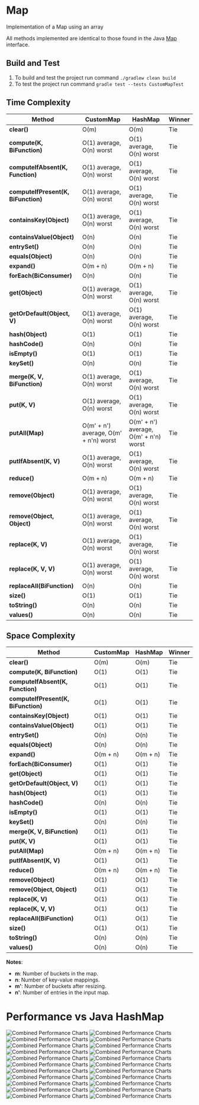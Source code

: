 # Map
Implementation of a Map using an array

All methods implemented are identical to those found in the Java [Map](https://docs.oracle.com/javase/8/docs/api/java/util/Map.html) interface.

## Build and Test

1. To build and test the project run command `./gradlew clean build`
2. To test the project run command `gradle test --tests CustomMapTest`

## Time Complexity

| Method                              | CustomMap                             | HashMap                               | Winner |
|-------------------------------------|---------------------------------------|---------------------------------------|--------|
| **clear()**                         | O(m)                                  | O(m)                                  | Tie    |
| **compute(K, BiFunction)**          | O(1) average, O(n) worst              | O(1) average, O(n) worst              | Tie    |
| **computeIfAbsent(K, Function)**    | O(1) average, O(n) worst              | O(1) average, O(n) worst              | Tie    |
| **computeIfPresent(K, BiFunction)** | O(1) average, O(n) worst              | O(1) average, O(n) worst              | Tie    |
| **containsKey(Object)**             | O(1) average, O(n) worst              | O(1) average, O(n) worst              | Tie    |
| **containsValue(Object)**           | O(n)                                  | O(n)                                  | Tie    |
| **entrySet()**                      | O(n)                                  | O(n)                                  | Tie    |
| **equals(Object)**                  | O(n)                                  | O(n)                                  | Tie    |
| **expand()**                        | O(m + n)                              | O(m + n)                              | Tie    |
| **forEach(BiConsumer)**             | O(n)                                  | O(n)                                  | Tie    |
| **get(Object)**                     | O(1) average, O(n) worst              | O(1) average, O(n) worst              | Tie    |
| **getOrDefault(Object, V)**         | O(1) average, O(n) worst              | O(1) average, O(n) worst              | Tie    |
| **hash(Object)**                    | O(1)                                  | O(1)                                  | Tie    |
| **hashCode()**                      | O(n)                                  | O(n)                                  | Tie    |
| **isEmpty()**                       | O(1)                                  | O(1)                                  | Tie    |
| **keySet()**                        | O(n)                                  | O(n)                                  | Tie    |
| **merge(K, V, BiFunction)**         | O(1) average, O(n) worst              | O(1) average, O(n) worst              | Tie    |
| **put(K, V)**                       | O(1) average, O(n) worst              | O(1) average, O(n) worst              | Tie    |
| **putAll(Map)**                     | O(m' + n') average, O(m' + n'n) worst | O(m' + n') average, O(m' + n'n) worst | Tie    |
| **putIfAbsent(K, V)**               | O(1) average, O(n) worst              | O(1) average, O(n) worst              | Tie    |
| **reduce()**                        | O(m + n)                              | O(m + n)                              | Tie    |
| **remove(Object)**                  | O(1) average, O(n) worst              | O(1) average, O(n) worst              | Tie    |
| **remove(Object, Object)**          | O(1) average, O(n) worst              | O(1) average, O(n) worst              | Tie    |
| **replace(K, V)**                   | O(1) average, O(n) worst              | O(1) average, O(n) worst              | Tie    |
| **replace(K, V, V)**                | O(1) average, O(n) worst              | O(1) average, O(n) worst              | Tie    |
| **replaceAll(BiFunction)**          | O(n)                                  | O(n)                                  | Tie    |
| **size()**                          | O(1)                                  | O(1)                                  | Tie    |
| **toString()**                      | O(n)                                  | O(n)                                  | Tie    |
| **values()**                        | O(n)                                  | O(n)                                  | Tie    |

## Space Complexity

| Method                              | CustomMap | HashMap  | Winner |
|-------------------------------------|-----------|----------|--------|
| **clear()**                         | O(m)      | O(m)     | Tie    |
| **compute(K, BiFunction)**          | O(1)      | O(1)     | Tie    |
| **computeIfAbsent(K, Function)**    | O(1)      | O(1)     | Tie    |
| **computeIfPresent(K, BiFunction)** | O(1)      | O(1)     | Tie    |
| **containsKey(Object)**             | O(1)      | O(1)     | Tie    |
| **containsValue(Object)**           | O(1)      | O(1)     | Tie    |
| **entrySet()**                      | O(n)      | O(n)     | Tie    |
| **equals(Object)**                  | O(n)      | O(n)     | Tie    |
| **expand()**                        | O(m + n)  | O(m + n) | Tie    |
| **forEach(BiConsumer)**             | O(1)      | O(1)     | Tie    |
| **get(Object)**                     | O(1)      | O(1)     | Tie    |
| **getOrDefault(Object, V)**         | O(1)      | O(1)     | Tie    |
| **hash(Object)**                    | O(1)      | O(1)     | Tie    |
| **hashCode()**                      | O(n)      | O(n)     | Tie    |
| **isEmpty()**                       | O(1)      | O(1)     | Tie    |
| **keySet()**                        | O(n)      | O(n)     | Tie    |
| **merge(K, V, BiFunction)**         | O(1)      | O(1)     | Tie    |
| **put(K, V)**                       | O(1)      | O(1)     | Tie    |
| **putAll(Map)**                     | O(m + n)  | O(m + n) | Tie    |
| **putIfAbsent(K, V)**               | O(1)      | O(1)     | Tie    |
| **reduce()**                        | O(m + n)  | O(m + n) | Tie    |
| **remove(Object)**                  | O(1)      | O(1)     | Tie    |
| **remove(Object, Object)**          | O(1)      | O(1)     | Tie    |
| **replace(K, V)**                   | O(1)      | O(1)     | Tie    |
| **replace(K, V, V)**                | O(1)      | O(1)     | Tie    |
| **replaceAll(BiFunction)**          | O(1)      | O(1)     | Tie    |
| **size()**                          | O(1)      | O(1)     | Tie    |
| **toString()**                      | O(n)      | O(n)     | Tie    |
| **values()**                        | O(n)      | O(n)     | Tie    |

**Notes**:
- **m**: Number of buckets in the map.
- **n**: Number of key-value mappings.
- **m'**: Number of buckets after resizing.
- **n'**: Number of entries in the input map.

# Performance vs Java HashMap

![Combined Performance Charts](PerformanceTesting/clear().png)
![Combined Performance Charts](PerformanceTesting/compute(K,Bifunction).png)
![Combined Performance Charts](PerformanceTesting/computeIfPresent(K,BiFunction).png)
![Combined Performance Charts](PerformanceTesting/computerIfAbsent(K,Function).png)
![Combined Performance Charts](PerformanceTesting/containsKey(K).png)
![Combined Performance Charts](PerformanceTesting/containsValue(V).png)
![Combined Performance Charts](PerformanceTesting/entrySet().png)
![Combined Performance Charts](PerformanceTesting/equals(Object%20o).png)
![Combined Performance Charts](PerformanceTesting/forEach(BiConsumer).png)
![Combined Performance Charts](PerformanceTesting/get(K,V).png)
![Combined Performance Charts](PerformanceTesting/getOrDefault(K,V).png)
![Combined Performance Charts](PerformanceTesting/keySet().png)
![Combined Performance Charts](PerformanceTesting/merge(K,V,BiFunction).png)
![Combined Performance Charts](PerformanceTesting/put(K,V).png)
![Combined Performance Charts](PerformanceTesting/putAll(Map).png)
![Combined Performance Charts](PerformanceTesting/putIfAbsent(K,V).png)
![Combined Performance Charts](PerformanceTesting/remove(K).png)
![Combined Performance Charts](PerformanceTesting/remove(K,V).png)
![Combined Performance Charts](PerformanceTesting/replace(K,V).png)
![Combined Performance Charts](PerformanceTesting/replace(K,V,V).png)
![Combined Performance Charts](PerformanceTesting/toString().png)
![Combined Performance Charts](PerformanceTesting/values().png)